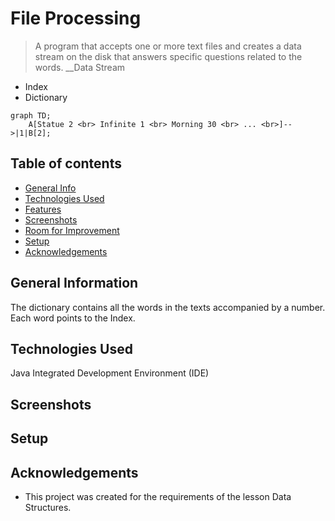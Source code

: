 # File Processing
> A program that accepts one or more text files and creates a data stream on the disk that
answers specific questions related to the words. 
__Data Stream
* Index
* Dictionary


```mermaid
graph TD;
    A[Statue 2 <br> Infinite 1 <br> Morning 30 <br> ... <br>]-->|1|B[2];

```

## Table of contents
* [General Info](#general-information)
* [Technologies Used](#technologies-used)
* [Features](#features)
* [Screenshots](#screenshots)
* [Room for Improvement](#room-for-improvement)
* [Setup](#setup)
* [Acknowledgements](#acknowledgements)

## General Information


The dictionary contains all the words in the texts accompanied by a number. Each word points to the Index.


## Technologies Used
Java Integrated Development Environment (IDE)

## Screenshots



## Setup


## Acknowledgements
- This project was created for the requirements of the lesson Data Structures.

